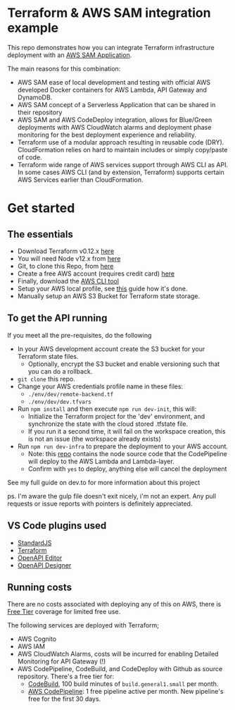 # Terraform & AWS SAM integration example

This repo demonstrates how you can integrate Terraform infrastructure deployment with an [AWS SAM Application](https://github.com/rpstreef/aws-sam-node-example/). 

The main reasons for this combination:

- AWS SAM ease of local development and testing with official AWS developed Docker containers for AWS Lambda, API Gateway and DynamoDB.
- AWS SAM concept of a Serverless Application that can be shared in their repository
- AWS SAM and AWS CodeDeploy integration, allows for Blue/Green deployments with AWS CloudWatch alarms and deployment phase monitoring for the best deployment experience and reliability.
- Terraform use of a modular approach resulting in reusable code (DRY). CloudFormation relies on hard to maintain includes or simply copy/paste of code.
- Terraform wide range of AWS services support through AWS CLI as API. In some cases AWS CLI (and by extension, Terraform) supports certain AWS Services earlier than CloudFormation.

# Get started

## The essentials

- Download Terraform v0.12.x [here](https://www.terraform.io/downloads.html)
- You will need Node v12.x from [here](https://nodejs.org/en/download/)
- Git, to clone this Repo, from [here](https://git-scm.com/downloads)
- Create a free AWS account (requires credit card) [here](https://aws.amazon.com/)
- Finally, download the [AWS CLI tool](https://aws.amazon.com/cli/) 
- Setup your AWS local profile, see [this](https://docs.aws.amazon.com/cli/latest/userguide/cli-configure-profiles.html) guide how it's done.
- Manually setup an AWS S3 Bucket for Terraform state storage.

## To get the API running
If you meet all the pre-requisites, do the following

- In your AWS development account create the S3 bucket for your Terraform state files.
  - Optionally, encrypt the S3 bucket and enable versioning such that you can do a rollback.
- ```git clone``` this repo.
- Change your AWS credentials profile name in these files: 
  - ```./env/dev/remote-backend.tf```
  - ```./env/dev/dev.tfvars```
- Run ``` npm install ``` and then execute ``` npm run dev-init ```, this will:
  - Initialize the Terraform project for the 'dev' environment, and synchronize the state with the cloud stored .tfstate file.
  - If you run it a second time, it will fail on the workspace creation, this is not an issue (the workspace already exists)
- Run ```npm run dev-infra``` to prepare the deployment to your AWS account.
  - Note: this [repo](https://github.com/rpstreef/openapi-node-example) contains the node source code that the CodePipeline will deploy to the AWS Lambda and Lambda-layer.
  - Confirm with ```yes``` to deploy, anything else will cancel the deployment

See my full guide on dev.to for more information about this project

ps. I'm aware the gulp file doesn't exit nicely, i'm not an expert. Any pull requests or issue reports with pointers is definitely appreciated.

## VS Code plugins used

- [StandardJS](https://marketplace.visualstudio.com/items?itemName=chenxsan.vscode-standardjs)
- [Terraform](https://marketplace.visualstudio.com/items?itemName=mauve.terraform)
- [OpenAPI Editor](https://marketplace.visualstudio.com/items?itemName=42Crunch.vscode-openapi)
- [OpenAPI Designer](https://marketplace.visualstudio.com/items?itemName=philosowaffle.openapi-designer)

## Running costs

There are no costs associated with deploying any of this on AWS, there is [Free Tier](https://aws.amazon.com/free) coverage for limited free use.

The following services are deployed with Terraform;
- AWS Cognito
- AWS IAM
- AWS CloudWatch Alarms, costs will be incurred for enabling Detailed Monitoring for API Gateway (!)
- AWS CodePipeline, CodeBuild, and CodeDeploy with Github as source repository. There's a free tier for:
  - [CodeBuild](https://aws.amazon.com/codebuild/pricing/), 100 build minutes of ```build.general1.small``` per month.
  - [AWS CodePipeline](https://aws.amazon.com/codepipeline/pricing/): 1 free pipeline active per month. New pipeline's free for the first 30 days.